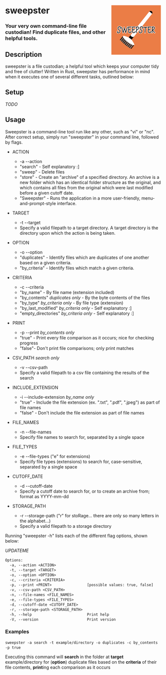 # sweepster <img src="sweepster.png" alt="sweepster" width="160" height="160" align="right" title="sweepster logo">
### Your very own command-line file custodian! Find duplicate files, and other helpful tools.

## Description
sweepster is a file custodian; a helpful tool which keeps your computer tidy and free of clutter! Written in Rust,
sweepster has performance in mind when it executes one of several different tasks, outlined below:

## Setup
_TODO_

## Usage
Sweepster is a command-line tool run like any other, such as "vi" or "nc". After correct setup, simply run "sweepster" in your command line, followed by flags.
- ACTION
  - -a --action
  - "search" - Self explanatory :]
  - "sweep" - Delete files
  - "store" - Create an "archive" of a specified directory. An archive is a new folder which has an identical folder structure as the original, and which contains all files from the original which were last modified before a given cutoff date.
  - "Sweepster" - Runs the application in a more user-friendly, menu-and-prompt-style interface.
- TARGET
  - -t --target
  - Specify a valid filepath to a target directory. A target directory is the directory upon which the action is being taken.
- OPTION
  - -o --option
  - "duplicates" - Identify files which are duplicates of one another based on a given criteria.
  - "by_criteria" - Identify files which match a given criteria.
- CRITERIA
  - -c --criteria
  - "by_name" - By file name (extension included)
  - "by_contents" *duplicates only* - By the byte contents of the files
  - "by_type" *by_criteria only* - By file type (extension)
  - "by_last_modified" *by_criteria only* - Self explanatory :]
  - "empty_directories" *by_criteria only* - Self explanatory :]

- PRINT
  - -p --print *by_contents only*
  - "true" - Print every file comparison as it occurs; nice for checking progress
  - "false"- Don't print file comparisons; only print matches
- CSV_PATH *search only*
  - -v --csv-path
  - Specify a valid filepath to a csv file containing the results of the search
- INCLUDE_EXTENSION
  - -i --include-extension *by_name only*
  - "true" - Include the file extension (ex. ".txt", ".pdf", ".jpeg") as part of file names
  - "false" - Don't include the file extension as part of file names
- FILE_NAMES
  - -n --file-names
  - Specify file names to search for, separated by a single space
- FILE_TYPES
  - -e --file-types ("e" for extensions)
  - Specify file types (extensions) to search for, case-sensitive, separated by a single space
- CUTOFF_DATE
  - -d --cutoff-date
  - Specify a cutoff date to search for, or to create an archive from; format as YYYY-mm-dd
- STORAGE_PATH
  - -r --storage-path ("r" for stoRage... there are only so many letters in the alphabet...)
  - Specify a valid filepath to a storage directory

Running "sweepster -h" lists each of the different flag options, shown below:

_UPDATEME_
```
Options:
  -a, --action <ACTION>              
  -t, --target <TARGET>              
  -o, --option <OPTION>              
  -c, --criteria <CRITERIA>          
  -p, --print <PRINT>                [possible values: true, false]
  -v, --csv-path <CSV_PATH>          
  -n, --file-names <FILE_NAMES>      
  -e, --file-types <FILE_TYPES>      
  -d, --cutoff-date <CUTOFF_DATE>    
  -r, --storage-path <STORAGE_PATH>  
  -h, --help                         Print help
  -V, --version                      Print version
```
### Examples
```
sweepster -a search -t example/directory -o duplicates -c by_contents -p true
```
Executing this command will **search** in the folder at **target** example/directory for (**option**) duplicate files based on the **criteria** of their file contents, **print**ing each comparison as it occurs
